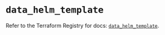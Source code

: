 # `data_helm_template`

Refer to the Terraform Registry for docs: [`data_helm_template`](https://registry.terraform.io/providers/hashicorp/helm/2.13.0/docs/data-sources/template).
